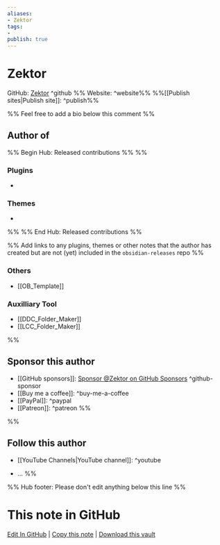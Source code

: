 ```yaml
---
aliases: 
- Zektor
tags:
- 
publish: true
---
```


# Zektor

GitHub: [Zektor](https://github.com/llZektorll) ^github
%% Website:  ^website%% 
%%[[Publish sites|Publish site]]: ^publish%%
 
%% Feel free to add a bio below this comment %%


## Author of

%% Begin Hub: Released contributions %%
%%
### Plugins

- 

### Themes

- 
%%
%% End Hub: Released contributions %%  

%% Add links to any plugins, themes or other notes that the author has created but are not (yet) included in the `obsidian-releases` repo %%


### Others

- [[OB_Template]]

### Auxilliary Tool
- [[DDC_Folder_Maker]]
- [[LCC_Folder_Maker]]

%%
## Sponsor this author

- [[GitHub sponsors]]: [Sponsor @Zektor on GitHub Sponsors](https://github.com/sponsors/llZektorll) ^github-sponsor
- [[Buy me a coffee]]: ^buy-me-a-coffee
- [[PayPal]]: ^paypal
- [[Patreon]]: ^patreon
%%

%%
## Follow this author

- [[YouTube Channels|YouTube channel]]: ^youtube

- ...
%%

%% Hub footer: Please don't edit anything below this line %%

# This note in GitHub

<span class="git-footer">[Edit In GitHub](https://github.dev/obsidian-community/obsidian-hub/blob/main/01%20-%20Community/People/Zektor.md "git-hub-edit-note") | [Copy this note](https://raw.githubusercontent.com/obsidian-community/obsidian-hub/main/01%20-%20Community/People/Zektor.md "git-hub-copy-note") | [Download this vault](https://github.com/obsidian-community/obsidian-hub/archive/refs/heads/main.zip "git-hub-download-vault") </span>

